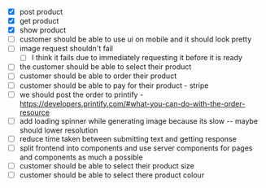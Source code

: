 - [x] post product
- [x] get product 
- [x] show product 
- [ ] customer should be able to use ui on mobile and it should look pretty
- [ ] image request shouldn't fail 
    - [ ] I think it fails due to immediately requesting it before it is ready
- [ ] the customer should be able to select their product
- [ ] customer should be able to order their product 
- [ ] customer should be able to pay for their product - stripe 
- [ ] we should post the order to printify - https://developers.printify.com/#what-you-can-do-with-the-order-resource
- [ ] add loading spinner while generating image because its slow -- maybe should lower resolution
- [ ] reduce time taken between submitting text and getting response
- [ ] split frontend into components and use server components for pages and components as much a possible 
- [ ] customer should be able to select their product size
- [ ] customer should be able to select there product colour